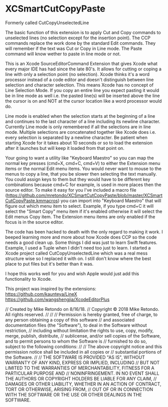 # XCSmartCutCopyPaste

Formerly called CutCopyUnselectedLine

The basic function of this extension is to apply Cut and Copy commands to unselected lines (no selection except for the insertion point). The CCP commands replace the work done by the standard Edit commands. They will remember if the text was Cut or Copy in Line mode. The Paste command will know wether to paste in line mode or not.

This is an Xcode SourceEditorCommand Extension that gives Xcode what every major IDE has had since the late 80's. It allows for cutting or coping a line with only a selection point (no selection). Xcode thinks it's a word processor instead of a code editor and doesn't distinguish between line selection and character selection. This means Xcode has no concept of Line Selection Mode. If you copy an entire line you expect pasting it would be in line mode as well i.e. the pasted line(s) will be inserted above the line the cursor is on and NOT at the cursor location like a word processor would do.

Line mode is enabled when the selection starts at the beginning of a line and continues to the last character of a line including its newline character. Currently Line mode is only remembered if all the selections are in line mode. Multiple selections are concatenated together like Xcode does i.e. every selection is separated by a newline character. Be patient when starting Xcode for it takes about 10 seconds or so to load the extension after it launches but will keep it loaded from that point on.

Your going to want a utility like "Keyboard Maestro" so you can map the normal key presses (cmd+X, cmd+C, cmd+V) to either the Extension menu items or the normal Edit menu items. You would never want to mouse to the menus to copy a line, that you be slower then selecting the text manually. You could assign keys to them but they would have to be different key combinations because cmd+C for example, is used in more places then the source editor. To make it easy for you I've included a macro file (https://github.com/mretondo/XCSmartCutCopyPaste/blob/master/XCSmartCutCopyPaste.kmmacros) you can import into "Keyboard Maestro" that will figure out which menu item to select. Example, if you type cmd+C it will select the "Smart Copy" menu item if it's enabled otherwise it will select the Edit menus Copy item. The Extension menu items are only enabled if the focus is in the source editor.

The code has been hacked to death with the only regard to making it work. I beeped learning more and more about how Xcode does CCP so the code needs a good clean up. Some things I did was just to learn Swift features. Example, I used a Tuple when I didn't need too just to learn. I started a Xcode project called CutCopyUnselectedLine which was a real mess structure wise so I replaced it with on. I still don't know where the best place to put files but it's better than it was.

I hope this works well for you and wish Apple would just add this functionality to Xcode.


This project was inspired by the extensions:
https://github.com/kaunteya/LineX
https://github.com/wangshengjia/XcodeEditorPlus

//  Created by Mike Retondo on 8/16/18.
//  Copyright © 2018 Mike Retondo. All rights reserved.
//
//
// Permission is hereby granted, free of charge, to any person obtaining a copy of this software
// and associated documentation files (the "Software"), to deal in the Software without restriction,
// including without limitation the rights to use, copy, modify, merge, publish, distribute,
// sublicense, and/or sell copies of the Software, and to permit persons to whom the Software is
// furnished to do so, subject to the following conditions:
//
// The above copyright notice and this permission notice shall be included in all copies or
// substantial portions of the Software.
//
// THE SOFTWARE IS PROVIDED "AS IS", WITHOUT WARRANTY OF ANY KIND, EXPRESS OR IMPLIED, INCLUDING
// BUT NOT LIMITED TO THE WARRANTIES OF MERCHANTABILITY, FITNESS FOR A PARTICULAR PURPOSE AND
// NONINFRINGEMENT. IN NO EVENT SHALL THE AUTHORS OR COPYRIGHT HOLDERS BE LIABLE FOR ANY CLAIM,
// DAMAGES OR OTHER LIABILITY, WHETHER IN AN ACTION OF CONTRACT, TORT OR OTHERWISE, ARISING FROM,
// OUT OF OR IN CONNECTION WITH THE SOFTWARE OR THE USE OR OTHER DEALINGS IN THE SOFTWARE.
